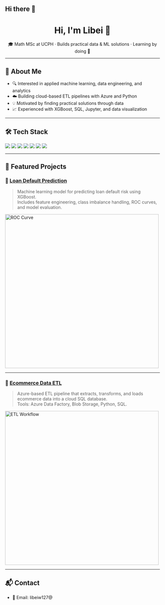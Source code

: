 ## Hi there 👋

<!--
**Beatrice-127/Beatrice-127** is a ✨ _special_ ✨ repository because its `README.md` (this file) appears on your GitHub profile.

Here are some ideas to get you started:

- 🔭 I’m currently working on ...
- 🌱 I’m currently learning ...
- 👯 I’m looking to collaborate on ...
- 🤔 I’m looking for help with ...
- 💬 Ask me about ...
- 📫 How to reach me: ...
- 😄 Pronouns: ...
- ⚡ Fun fact: ...
-->
<h1 align="center">Hi, I'm Libei 👋</h1>

<p align="center">
🎓 Math MSc at UCPH · Builds practical data & ML solutions · Learning by doing 🧠  
</p>

---

## 🧠 About Me

- 🔍 Interested in applied machine learning, data engineering, and analytics  
- ☁️ Building cloud-based ETL pipelines with Azure and Python  
- 💡 Motivated by finding practical solutions through data  
- 📈 Experienced with XGBoost, SQL, Jupyter, and data visualization

---

## 🛠️ Tech Stack

<p align="left">
  <img src="https://img.shields.io/badge/Python-3776AB?style=for-the-badge&logo=python&logoColor=white"/>
  <img src="https://img.shields.io/badge/SQL-4479A1?style=for-the-badge&logo=mysql&logoColor=white"/>
  <img src="https://img.shields.io/badge/Azure-0078D4?style=for-the-badge&logo=microsoft-azure&logoColor=white"/>
  <img src="https://img.shields.io/badge/XGBoost-EC0000?style=for-the-badge&logo=data&logoColor=white"/>
  <img src="https://img.shields.io/badge/Pandas-150458?style=for-the-badge&logo=pandas&logoColor=white"/>
  <img src="https://img.shields.io/badge/Scikit--Learn-F7931E?style=for-the-badge&logo=scikit-learn&logoColor=white"/>
  <img src="https://img.shields.io/badge/Tableau-E97627?style=for-the-badge&logo=tableau&logoColor=white"/>
</p>

---

## 📌 Featured Projects

### 🧮 [Loan Default Prediction](https://github.com/Beatrice-127/loan-default-prediction)
> Machine learning model for predicting loan default risk using XGBoost.  
> Includes feature engineering, class imbalance handling, ROC curves, and model evaluation.

<img src="https://github.com/Beatrice-127/loan-default-prediction/blob/main/images/roc_curve.png" alt="ROC Curve" width="500"/>

---

### 🛒 [Ecommerce Data ETL](https://github.com/Beatrice-127/ecommerce-data-ETL)
> Azure-based ETL pipeline that extracts, transforms, and loads ecommerce data into a cloud SQL database.  
> Tools: Azure Data Factory, Blob Storage, Python, SQL.

<img src="https://github.com/Beatrice-127/ecommerce-data-ETL/blob/main/images/etl_workflow.png" alt="ETL Workflow" width="500"/>

---

## 📬 Contact

- 📧 Email: libeiw127@
